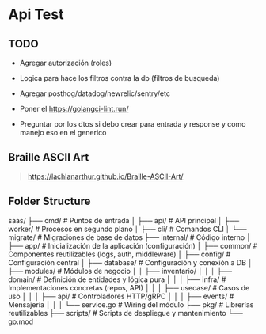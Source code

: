 # Api Test

## TODO
- Agregar autorización (roles)
- Logica para hace los filtros contra la db (filtros de busqueda)
- Agregar posthog/datadog/newrelic/sentry/etc
- Poner el https://golangci-lint.run/



- Preguntar por los dtos si debo crear para entrada y response y como manejo eso en el generico


## Braille ASCII Art

> https://lachlanarthur.github.io/Braille-ASCII-Art/

## Folder Structure

saas/
├── cmd/                   # Puntos de entrada
│   ├── api/               # API principal
│   ├── worker/            # Procesos en segundo plano
│   ├── cli/               # Comandos CLI
│   └── migrate/           # Migraciones de base de datos
├── internal/              # Código interno
│   ├── app/               # Inicialización de la aplicación (configuración)
│   ├── common/            # Componentes reutilizables (logs, auth, middleware)
│   ├── config/            # Configuración central
│   ├── database/          # Configuración y conexión a DB
│   ├── modules/           # Módulos de negocio
│   │   ├── inventario/
│   │   │   ├── domain/    # Definición de entidades y lógica pura
│   │   │   ├── infra/     # Implementaciones concretas (repos, API)
│   │   │   ├── usecase/   # Casos de uso
│   │   │   ├── api/       # Controladores HTTP/gRPC
│   │   │   ├── events/    # Mensajería
│   │   │   └── service.go # Wiring del módulo
├── pkg/                   # Librerías reutilizables
├── scripts/               # Scripts de despliegue y mantenimiento
└── go.mod


